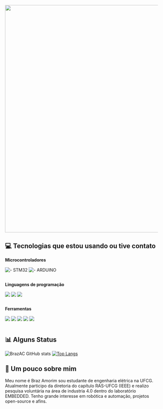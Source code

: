 ##
<p align="center">
  <img width="750" src="src/gif github (1).gif" />
</p>

## :computer: Tecnologias que estou usando ou tive contato

**Microcontroladores**
<div style="display: inline_block><br/>
  <img align="center" src="https://img.shields.io/badge/C%2B%2B-00599C?style=for-the-badge&logo=c%2B%2B&logoColor=white" />
  <img align="center" src="https://img.shields.io/badge/ - STM32-blue?style=for-the-badge" alt=" - STM32" />
  <img align="center" src="https://img.shields.io/badge/ - ARDUINO-lightseagreen?style=for-the-badge" alt=" - ARDUINO" />
</div><br/>

**Linguagens de programação**
<div style="display: inline_block><br/>
  <img align="center" src="https://img.shields.io/badge/C%2B%2B-00599C?style=for-the-badge&logo=c%2B%2B&logoColor=white" />
  <img align="center" src="https://img.shields.io/badge/Python-3776AB?style=for-the-badge&logo=python&logoColor=white" />
  <img align="center" src="https://img.shields.io/badge/C%2B%2B-00599C?style=for-the-badge&logo=c%2B%2B&logoColor=white" />
  <img align="center" src="https://img.shields.io/badge/Lua-2C2D72?style=for-the-badge&logo=lua&logoColor=white" />
</div><br/>

**Ferramentas**
<div style="display: inline_block><br/>
  <img align="center" src="https://img.shields.io/badge/C%2B%2B-00599C?style=for-the-badge&logo=c%2B%2B&logoColor=white" />
  <img align="center" src="https://img.shields.io/badge/Arduino_IDE-00979D?style=for-the-badge&logo=arduino&logoColor=white" />
  <img align="center" src="https://img.shields.io/badge/Eclipse-2C2255?style=for-the-badge&logo=eclipse&logoColor=white" />
  <img align="center" src="https://img.shields.io/badge/Ubuntu-E95420?style=for-the-badge&logo=ubuntu&logoColor=white" />
  <img align="center" src="https://img.shields.io/badge/GIT-E44C30?style=for-the-badge&logo=git&logoColor=white" />
  <img align="center" src="https://img.shields.io/badge/ - CoppeliaSim-darkred?style=for-the-badge"/>
</div><br/>

## :bar_chart: Alguns Status
![BrazAC GitHub stats](https://github-readme-stats.vercel.app/api?username=BrazAC&show_icons=true&theme=dark)
[![Top Langs](https://github-readme-stats.vercel.app/api/top-langs/?username=BrazAC)](https://github.com/BrazAC/github-readme-stats)
                                                                                                                          
## :man: Um pouco sobre mim
Meu nome é Braz Amorim sou estudante de engenharia elétrica na UFCG. Atualmente participo da diretoria do capítulo RAS-UFCG (IEEE) e realizo pesquisa voluntária na área de industria 4.0 dentro do laboratório EMBEDDED. Tenho grande interesse em robótica e automação, projetos open-source e afins.
